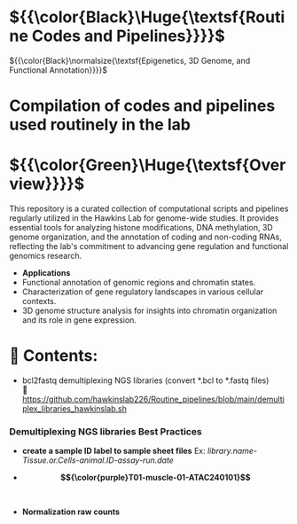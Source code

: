 # ${{\color{Black}\Huge{\textsf{Routine Codes and Pipelines}}}}\$   <br />
 ${{\color{Black}\normalsize{\textsf{Epigenetics, 3D Genome, and Functional Annotation}}}}\$   <br />
 
# Compilation of codes and pipelines used routinely in the lab <br />

# ${{\color{Green}\Huge{\textsf{Overview}}}}\$   <br />
This repository is a curated collection of computational scripts and pipelines regularly utilized in the Hawkins Lab for genome-wide studies. It provides essential tools for analyzing histone modifications, DNA methylation, 3D genome organization, and the annotation of coding and non-coding RNAs, reflecting the lab's commitment to advancing gene regulation and functional genomics research.  <br />
- **Applications**  <br />
- Functional annotation of genomic regions and chromatin states. <br />
- Characterization of gene regulatory landscapes in various cellular contexts. <br />
- 3D genome structure analysis for insights into chromatin organization and its role in gene expression. <br />

# :large_orange_diamond: **Contents**:  <br />

* bcl2fastq demultiplexing NGS libraries (convert  *.bcl to *.fastq files)  <br />
:link: https://github.com/hawkinslab226/Routine_pipelines/blob/main/demultiplex_libraries_hawkinslab.sh 

### Demultiplexing NGS libraries Best Practices <br />
 - **create a sample ID label to sample sheet files** Ex: *library.name-Tissue.or.Cells-animal.ID-assay-run.date* <br />
 
 -  **$${\color{purple}T01-muscle-01-ATAC240101}$$**  <br />

 * #### Normalization raw counts  <br /> 



